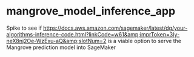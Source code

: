 # mangrove_model_inference_app
Spike to see if https://docs.aws.amazon.com/sagemaker/latest/dg/your-algorithms-inference-code.html?linkCode=w61&amp;imprToken=3Iy-neX8nj2Oe-WzExu-aQ&amp;slotNum=2 is a viable option to serve the Mangrove prediction model into SageMaker
